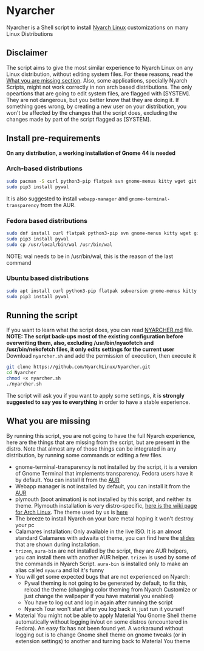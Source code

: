 # Nyarcher
Nyarcher is a Shell script to install [Nyarch Linux](https://github.com/NyarchLinux/NyarchLinux) customizations on many Linux Distributions

## Disclaimer
The script aims to give the most similar experience to Nyarch Linux on any Linux distribution, without editing system files. For these reasons, read the [What you are missing section](#what-you-are-missing).
Also, some applications, specially Nyarch Scripts, might not work correctly in non arch based distributions.
The only opeartions that are going to edit system files, are flagged with [SYSTEM]. They are not dangerous, but you better know that they are doing it.
If something goes wrong, by creating a new user on your distribution, you won't be affected by the changes that the script does, excluding the changes made by part of the script flagged as [SYSTEM].
## Install pre-requirements
**On any distribution, a working installation of Gnome 44 is needed**

### Arch-based distributions
```bash
sudo pacman -S curl python3-pip flatpak svn gnome-menus kitty wget git neofetch npm nodejs btop gnome-menus gnome-shell-extensions
sudo pip3 install pywal
```
It is also suggested to install `webapp-manager` and `gnome-terminal-transparency` from the AUR.

### Fedora based distributions
```bash
sudo dnf install curl flatpak python3-pip svn gnome-menus kitty wget git neofetch npm nodejs btop gnome-menus gnome-extensions-app
sudo pip3 install pywal
sudo cp /usr/local/bin/wal /usr/bin/wal
```
NOTE: wal needs to be in /usr/bin/wal, this is the reason of the last command
### Ubuntu based distributions
```bash
sudo apt install curl python3-pip flatpak subversion gnome-menus kitty wget git neofetch npm nodejs btop gnome-menus gnome-shell-extension-prefs
sudo pip3 install pywal
```
## Running the script 
If you want to learn what the script does, you can read [NYARCHER.md](https://github.com/NyarchLinux/Nyarcher/blob/main/NYARCHER.md) file.
<br />
**NOTE: The script back-ups most of the existing configuration before overwriting them, also, excluding /usr/bin/nyaofetch and /usr/bin/nekofetch files, it only edits settings for the current user**
<br />
Download `nyarcher.sh` and add the permission of execution, then execute it
```bash
git clone https://github.com/NyarchLinux/Nyarcher.git
cd Nyarcher
chmod +x nyarcher.sh
./nyarcher.sh
```
The script will ask you if you want to apply some settings, it is **strongly suggested to say yes to everything** in order to have a stable experience.

## What you are missing
By running this script, you are not going to have the full Nyarch experience, here are the things that are missing from the script, but are present in the distro.
Note that almost any of those things can be integrated in any distribution, by running some commands or editing a few files.
- gnome-terminal-transparency is not installed by the script, it is a version of Gnome Terminal that implements transparency. Fedora users have it by default. You can install it from the [AUR](https://aur.archlinux.org/packages/gnome-terminal-transparency)
- Webapp manager is not installed by default, you can install it from the [AUR](https://aur.archlinux.org/packages/webapp-manager)
- plymouth (boot animation) is not installed by this script, and neither its theme. Plymouth installation is very distro-specific, [here is the wiki page for Arch Linux](https://wiki.archlinux.org/title/plymouth). The theme used by us is [here](https://github.com/NyarchLinux/NyarchLinux/tree/main/Gnome/usr/share/plymouth/themes)
- The breeze to install Nyarch on your bare metal hoping it won't destroy your pc
- Calamares installation: Only available in the live ISO. It is an almost standard Calamares with adwaita qt theme, you can find here the [slides](https://github.com/NyarchLinux/NyarchLinux/tree/main/Gnome/etc/calamares/branding/ezarcher) that are shown during installation.
- `trizen`, `aura-bin` are not installed by the script, they are AUR helpers, you can install them with another AUR helper. `trizen` is used by some of the commands in Nyarch Script. `aura-bin` is installed only to make an alias called `nyaura` and lol it's funny
- You will get some expected bugs that are not experienced on Nyarch:
  - Pywal theming is not going to be generated by default, to fix this, reload the theme (changing color theming from Nyarch Customize or just change the wallpaper if you have material you enabled) 
  - You have to log out and log in again after running the script
  - Nyarch Tour won't start after you log back in, just run it yourself 
- Material You might not be able to apply Material You Gnome Shell theme automatically without logging in/out on some distros (encountered in Fedora). An easy fix has not been found yet. A workaraund without logging out is to change Gnome shell theme on gnome tweaks (or in extension settings) to another and turning back to Material You theme 

